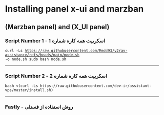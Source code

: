 # Installing panel x-ui and marzban
## ****(Marzban panel) and (X_UI panel)****

###  Script Number 1 - اسکریپت همه کاره شماره 1 


<code>curl -Ls https://raw.githubusercontent.com/Mmdd93/v2ray-assistance/refs/heads/main/node.sh -o node.sh sudo bash node.sh</code>
***
### Script Number 2 - اسکریپت همه کاره شماره 2 

`bash <(curl -Ls https://raw.githubusercontent.com/dev-ir/assistant-vps/master/install.sh)`
***
### Fastly - روش استفاده از فستلی 
